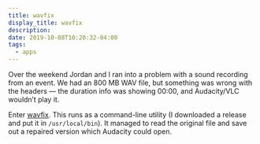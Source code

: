 ```yaml
---
title: wavfix
display_title: wavfix
description: 
date: 2019-10-08T10:20:32-04:00
tags:
  - apps
---
```


Over the weekend Jordan and I ran into a problem with a sound recording from an event. We had an 800 MB WAV file, but something was wrong with the headers — the duration info was showing 00:00, and Audacity/VLC wouldn’t play it.

Enter [wavfix](https://github.com/agfline/wavfix). This runs as a command-line utility (I downloaded a release and put it in `/usr/local/bin`). It managed to read the original file and save out a repaired version which Audacity could open.
